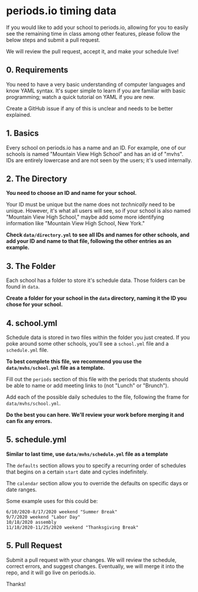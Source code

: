 # periods.io timing data
If you would like to add your school to periods.io, allowing for you to easily see the remaining time in class among other features, please follow the below steps and submit a pull request.

We will review the pull request, accept it, and make your schedule live!

## 0. Requirements
You need to have a very basic understanding of computer languages and know YAML syntax. It's super simple to learn if you are familiar with basic programming; watch a quick tutorial on YAML if you are new.

Create a GitHub issue if any of this is unclear and needs to be better explained.

## 1. Basics
Every school on periods.io has a name and an ID.
For example, one of our schools is named "Mountain View High School" and has an id of "mvhs". IDs are entirely lowercase and are not seen by the users; it's used internally.

## 2. The Directory
**You need to choose an ID and name for your school.**

Your ID must be unique but the name does not *technically* need to be unique. However, it's what all users will see, so if your school is also named "Mountain View High School," maybe add some more identifying information like "Mountain View High School, New York."

**Check `data/directory.yml` to see all IDs and names for other schools, and add your ID and name to that file, following the other entries as an example.**

## 3. The Folder
Each school has a folder to store it's schedule data. Those folders can be found in `data`.

**Create a folder for your school in the `data` directory, naming it the ID you chose for your school.**

## 4. school.yml
Schedule data is stored in two files within the folder you just created. If you poke around some other schools, you'll see a `school.yml` file and a `schedule.yml` file.

**To best complete this file, we recommend you use the `data/mvhs/school.yml` file as a template.**

Fill out the `periods` section of this file with the periods that students should be able to name or add meeting links to (not "Lunch" or "Brunch").

Add each of the possible daily schedules to the file, following the frame for `data/mvhs/school.yml`.

**Do the best you can here. We'll review your work before merging it and can fix any errors.**

## 5. schedule.yml
**Similar to last time, use `data/mvhs/schedule.yml` file as a template**

The `defaults` section allows you to specify a recurring order of schedules that begins on a certain `start` date and cycles indefinitely.

The `calendar` section allow you to override the defaults on specific days or date ranges.

Some example uses for this could be:
```
6/10/2020-8/17/2020 weekend "Summer Break"
9/7/2020 weekend "Labor Day"
10/18/2020 assembly
11/18/2020-11/25/2020 weekend "Thanksgiving Break"
```

## 5. Pull Request
Submit a pull request with your changes. We will review the schedule, correct errors, and suggest changes. Eventually, we will merge it into the repo, and it will go live on periods.io.

Thanks!
